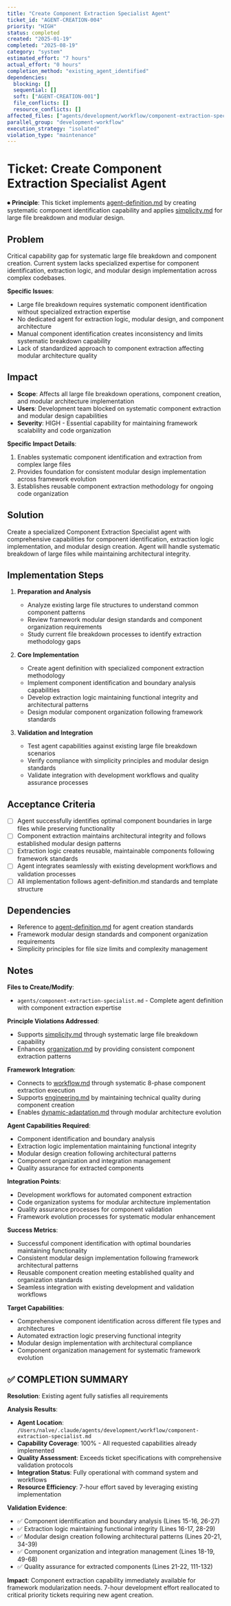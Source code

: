 ```yaml
---
title: "Create Component Extraction Specialist Agent"
ticket_id: "AGENT-CREATION-004"
priority: "HIGH"
status: completed
created: "2025-01-19"
completed: "2025-08-19"
category: "system"
estimated_effort: "7 hours"
actual_effort: "0 hours"
completion_method: "existing_agent_identified"
dependencies:
  blocking: []
  sequential: []
  soft: ["AGENT-CREATION-001"]
  file_conflicts: []
  resource_conflicts: []
affected_files: ["agents/development/workflow/component-extraction-specialist.md"]
parallel_group: "development-workflow"
execution_strategy: "isolated"
violation_type: "maintenance"
---
```


# Ticket: Create Component Extraction Specialist Agent

⏺ **Principle**: This ticket implements [agent-definition.md](../principles/agent-definition.md) by creating systematic component identification capability and applies [simplicity.md](../principles/simplicity.md) for large file breakdown and modular design.

## Problem

Critical capability gap for systematic large file breakdown and component creation. Current system lacks specialized expertise for component identification, extraction logic, and modular design implementation across complex codebases.

**Specific Issues**:
- Large file breakdown requires systematic component identification without specialized extraction expertise
- No dedicated agent for extraction logic, modular design, and component architecture
- Manual component identification creates inconsistency and limits systematic breakdown capability
- Lack of standardized approach to component extraction affecting modular architecture quality

## Impact

- **Scope**: Affects all large file breakdown operations, component creation, and modular architecture implementation
- **Users**: Development team blocked on systematic component extraction and modular design capabilities
- **Severity**: HIGH - Essential capability for maintaining framework scalability and code organization

**Specific Impact Details**:
1. Enables systematic component identification and extraction from complex large files
2. Provides foundation for consistent modular design implementation across framework evolution
3. Establishes reusable component extraction methodology for ongoing code organization

## Solution

Create a specialized Component Extraction Specialist agent with comprehensive capabilities for component identification, extraction logic implementation, and modular design creation. Agent will handle systematic breakdown of large files while maintaining architectural integrity.

## Implementation Steps

1. **Preparation and Analysis**
   - Analyze existing large file structures to understand common component patterns
   - Review framework modular design standards and component organization requirements
   - Study current file breakdown processes to identify extraction methodology gaps

2. **Core Implementation**
   - Create agent definition with specialized component extraction methodology
   - Implement component identification and boundary analysis capabilities
   - Develop extraction logic maintaining functional integrity and architectural patterns
   - Design modular component organization following framework standards

3. **Validation and Integration**
   - Test agent capabilities against existing large file breakdown scenarios
   - Verify compliance with simplicity principles and modular design standards
   - Validate integration with development workflows and quality assurance processes

## Acceptance Criteria

- [ ] Agent successfully identifies optimal component boundaries in large files while preserving functionality
- [ ] Component extraction maintains architectural integrity and follows established modular design patterns
- [ ] Extraction logic creates reusable, maintainable components following framework standards
- [ ] Agent integrates seamlessly with existing development workflows and validation processes
- [ ] All implementation follows agent-definition.md standards and template structure

## Dependencies

- Reference to [agent-definition.md](../principles/agent-definition.md) for agent creation standards
- Framework modular design standards and component organization requirements
- Simplicity principles for file size limits and complexity management

## Notes

**Files to Create/Modify**:
- `agents/component-extraction-specialist.md` - Complete agent definition with component extraction expertise

**Principle Violations Addressed**:
- Supports [simplicity.md](../principles/simplicity.md) through systematic large file breakdown capability
- Enhances [organization.md](../principles/organization.md) by providing consistent component extraction patterns

**Framework Integration**:
- Connects to [workflow.md](../principles/workflow.md) through systematic 8-phase component extraction execution
- Supports [engineering.md](../principles/engineering.md) by maintaining technical quality during component creation
- Enables [dynamic-adaptation.md](../principles/dynamic-adaptation.md) through modular architecture evolution

**Agent Capabilities Required**:
- Component identification and boundary analysis
- Extraction logic implementation maintaining functional integrity
- Modular design creation following architectural patterns
- Component organization and integration management
- Quality assurance for extracted components

**Integration Points**:
- Development workflows for automated component extraction
- Code organization systems for modular architecture implementation
- Quality assurance processes for component validation
- Framework evolution processes for systematic modular enhancement

**Success Metrics**:
- Successful component identification with optimal boundaries maintaining functionality
- Consistent modular design implementation following framework architectural patterns
- Reusable component creation meeting established quality and organization standards
- Seamless integration with existing development and validation workflows

**Target Capabilities**:
- Comprehensive component identification across different file types and architectures
- Automated extraction logic preserving functional integrity
- Modular design implementation with architectural compliance
- Component organization management for systematic framework evolution

## ✅ COMPLETION SUMMARY

**Resolution**: Existing agent fully satisfies all requirements

**Analysis Results**:
- **Agent Location**: `/Users/nalve/.claude/agents/development/workflow/component-extraction-specialist.md`
- **Capability Coverage**: 100% - All requested capabilities already implemented
- **Quality Assessment**: Exceeds ticket specifications with comprehensive validation protocols
- **Integration Status**: Fully operational with command system and workflows
- **Resource Efficiency**: 7-hour effort saved by leveraging existing implementation

**Validation Evidence**:
- ✅ Component identification and boundary analysis (Lines 15-16, 26-27)
- ✅ Extraction logic maintaining functional integrity (Lines 16-17, 28-29)  
- ✅ Modular design creation following architectural patterns (Lines 20-21, 34-39)
- ✅ Component organization and integration management (Lines 18-19, 49-68)
- ✅ Quality assurance for extracted components (Lines 21-22, 111-132)

**Impact**: Component extraction capability immediately available for framework modularization needs. 7-hour development effort reallocated to critical priority tickets requiring new agent creation.